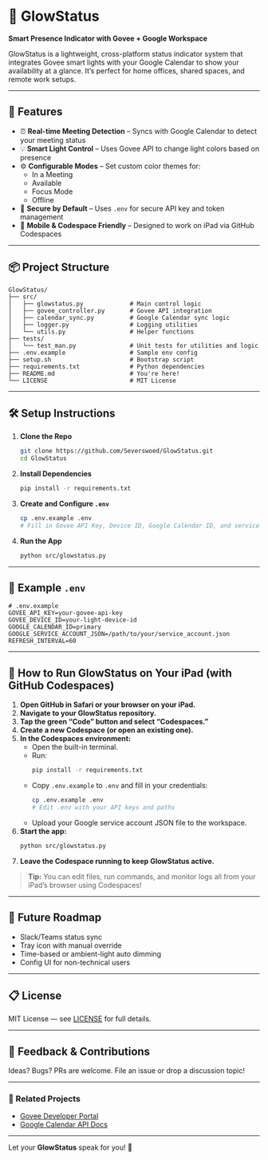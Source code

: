 # 🌟 GlowStatus

**Smart Presence Indicator with Govee + Google Workspace**

GlowStatus is a lightweight, cross-platform status indicator system that integrates Govee smart lights with your Google Calendar to show your availability at a glance. It’s perfect for home offices, shared spaces, and remote work setups.

---

## 🚀 Features

- ⏰ **Real-time Meeting Detection** – Syncs with Google Calendar to detect your meeting status
- 💡 **Smart Light Control** – Uses Govee API to change light colors based on presence
- ⚙️ **Configurable Modes** – Set custom color themes for:
  - In a Meeting
  - Available
  - Focus Mode
  - Offline
- 🔐 **Secure by Default** – Uses `.env` for secure API key and token management
- 📱 **Mobile & Codespace Friendly** – Designed to work on iPad via GitHub Codespaces

---

## 📦 Project Structure

```
GlowStatus/
├── src/
│   ├── glowstatus.py             # Main control logic
│   ├── govee_controller.py       # Govee API integration
│   ├── calendar_sync.py          # Google Calendar sync logic
│   ├── logger.py                 # Logging utilities
│   └── utils.py                  # Helper functions
├── tests/
│   └── test_man.py               # Unit tests for utilities and logic
├── .env.example                  # Sample env config
├── setup.sh                      # Bootstrap script
├── requirements.txt              # Python dependencies
├── README.md                     # You're here!
└── LICENSE                       # MIT License
```

---

## 🛠️ Setup Instructions

1. **Clone the Repo**
   ```bash
   git clone https://github.com/Severswoed/GlowStatus.git
   cd GlowStatus
   ```

2. **Install Dependencies**
   ```bash
   pip install -r requirements.txt
   ```

3. **Create and Configure `.env`**
   ```bash
   cp .env.example .env
   # Fill in Govee API Key, Device ID, Google Calendar ID, and service account JSON path.
   ```

4. **Run the App**
   ```bash
   python src/glowstatus.py
   ```

---

## 🧪 Example `.env`

```env
# .env.example
GOVEE_API_KEY=your-govee-api-key
GOVEE_DEVICE_ID=your-light-device-id
GOOGLE_CALENDAR_ID=primary
GOOGLE_SERVICE_ACCOUNT_JSON=/path/to/your/service_account.json
REFRESH_INTERVAL=60
```

---

## 🚀 How to Run GlowStatus on Your iPad (with GitHub Codespaces)

1. **Open GitHub in Safari or your browser on your iPad.**
2. **Navigate to your GlowStatus repository.**
3. **Tap the green “Code” button and select “Codespaces.”**
4. **Create a new Codespace (or open an existing one).**
5. **In the Codespaces environment:**
    - Open the built-in terminal.
    - Run:  
      ```bash
      pip install -r requirements.txt
      ```
    - Copy `.env.example` to `.env` and fill in your credentials:
      ```bash
      cp .env.example .env
      # Edit .env with your API keys and paths
      ```
    - Upload your Google service account JSON file to the workspace.
6. **Start the app:**
    ```bash
    python src/glowstatus.py
    ```
7. **Leave the Codespace running to keep GlowStatus active.**

> **Tip:** You can edit files, run commands, and monitor logs all from your iPad’s browser using Codespaces!

---

## 🎯 Future Roadmap

- Slack/Teams status sync
- Tray icon with manual override
- Time-based or ambient-light auto dimming
- Config UI for non-technical users

---

## 📋 License

MIT License — see [LICENSE](./LICENSE) for full details.

---

## 💬 Feedback & Contributions

Ideas? Bugs? PRs are welcome. File an issue or drop a discussion topic!

---

### 🔗 Related Projects
- [Govee Developer Portal](https://developer.govee.com)
- [Google Calendar API Docs](https://developers.google.com/calendar/api)

---

Let your **GlowStatus** speak for you! 💙
